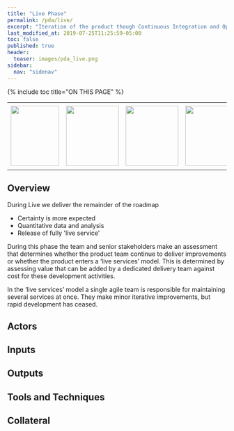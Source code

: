 ```yaml
---
title: "Live Phase"
permalink: /pda/live/
excerpt: "Iteration of the product though Continuous Integration and Operations"
last_modified_at: 2019-07-25T11:25:59-05:00
toc: false
published: true
header:
  teaser: images/pda_live.png
sidebar:
  nav: "sidenav"
---
```

{% include toc title="ON THIS PAGE" %}

<table>
  <tr>
    <td><a href="{{ "/pda/prediscovery/" | relative_url}}"> <img src="{{ site.url }}{{ site.baseurl }}/images/pda_pre.png" alt="" style="width:111px;height:138px;"></a></td>
    <td><a href="{{ "/pda/discovery/" | relative_url}}"> <img src="{{ site.url }}{{ site.baseurl }}/images/pda_disc.png" alt="" style="width:121px;height:138px;" ></a></td>
    <td><a href="{{ "/pda/alpha/" | relative_url}}"> <img src="{{ site.url }}{{ site.baseurl }}/images/pda_alpha.png" alt="" style="width:121px;height:138px;" ></a></td>
    <td><a href="{{ "/pda/beta/" | relative_url}}"> <img src="{{ site.url }}{{ site.baseurl }}/images/pda_beta.png" alt="" style="width:121px;height:138px;" ></a></td>
    <td><img src="{{ site.url }}{{ site.baseurl }}/images/pda_live.png" alt="" style="width:116px;height:143px;border-bottom:5px solid yellow" ></td>
  </tr>
</table>

## Overview

During Live we deliver the remainder of the roadmap
- Certainty is more expected
- Quantitative data and analysis
- Release of fully 'live service'

During this phase the team and senior stakeholders make an assessment that determines whether the product team continue to deliver improvements or whether the product enters a ‘live services’ model. This is determined by assessing value that can be added by a dedicated delivery team against cost for these development activities.

In the ‘live services’ model a single agile team is responsible for maintaining several services at once. They make minor iterative improvements, but rapid development has ceased.

## Actors

## Inputs

## Outputs

## Tools and Techniques

## Collateral
